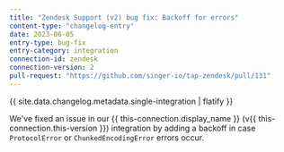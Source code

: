 ```yaml
---
title: "Zendesk Support (v2) bug fix: Backoff for errors"
content-type: "changelog-entry"
date: 2023-06-05
entry-type: bug-fix
entry-category: integration
connection-id: zendesk
connection-version: 2
pull-request: "https://github.com/singer-io/tap-zendesk/pull/131"
---
```

{{ site.data.changelog.metadata.single-integration | flatify }}

We've fixed an issue in our {{ this-connection.display_name }} (v{{ this-connection.this-version }}) integration by adding a backoff in case `ProtocolError` or `ChunkedEncodingError` errors occur.